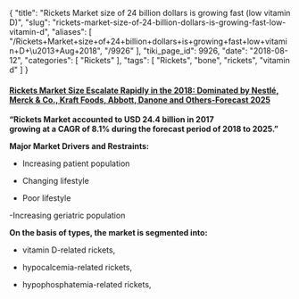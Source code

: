 {
    "title": "Rickets Market size of 24 billion dollars is growing fast (low vitamin D)",
    "slug": "rickets-market-size-of-24-billion-dollars-is-growing-fast-low-vitamin-d",
    "aliases": [
        "/Rickets+Market+size+of+24+billion+dollars+is+growing+fast+low+vitamin+D+\u2013+Aug+2018",
        "/9926"
    ],
    "tiki_page_id": 9926,
    "date": "2018-08-12",
    "categories": [
        "Rickets"
    ],
    "tags": [
        "Rickets",
        "bone",
        "rickets",
        "vitamin d"
    ]
}


#### [Rickets Market Size Escalate Rapidly in the 2018: Dominated by Nestlé, Merck & Co., Kraft Foods, Abbott, Danone and Others-Forecast 2025](http://www.digitaljournal.com/pr/3894191)

 **“Rickets Market accounted to USD 24.4 billion in 2017   
growing at a CAGR of 8.1% during the forecast period of 2018 to 2025.”** 

 **Major Market Drivers and Restraints:** 

-	Increasing patient population

-	Changing lifestyle

-	Poor lifestyle

-Increasing geriatric population

 **On the basis of types, the market is segmented into:** 

-	vitamin D-related rickets, 

-	hypocalcemia-related rickets, 

- hypophosphatemia-related rickets,